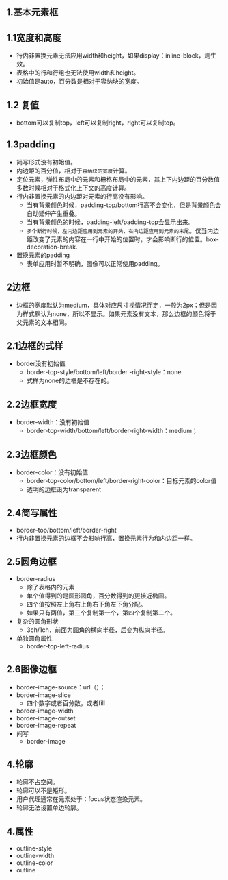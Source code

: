 ## 1.基本元素框
## 1.1宽度和高度
+ 行内非置换元素无法应用width和height，如果display：inline-block，则生效。
+ 表格中的行和行组也无法使用width和height。
+ 初始值是auto，百分数是相对于容纳块的宽度。
## 1.2 复值
+ bottom可以复制top，left可以复制right，right可以复制top。
## 1.3padding
+ 简写形式没有初始值。
+ 内边距的百分值，相对于`容纳块的宽度`计算。
+ 定位元素，弹性布局中的元素和栅格布局中的元素，其上下内边距的百分数值多数时候相对于格式化上下文的高度计算。
+ 行内非置换元素的内边距对元素的行高没有影响。
  + 当有背景颜色时候，padding-top/bottom行高不会变化，但是背景颜色会自动延伸产生重叠。
  + 当有背景颜色的时候，padding-left/padding-top会显示出来。
  + `多个断行时候，左内边距应用到元素的开头，右内边距应用到元素的末尾`。仅当内边距改变了元素的内容在一行中开始的位置时，才会影响断行的位置。box-decoration-break.
+ 置换元素的padding
  + 表单应用时暂不明确，图像可以正常使用padding。
## 2边框
+ 边框的宽度默认为medium，具体对应尺寸视情况而定，一般为2px；但是因为样式默认为none，所以不显示。如果元素没有文本，那么边框的颜色将于父元素的文本相同。
## 2.1边框的式样
+ border没有初始值
  + border-top-style/bottom/left/border -right-style：none
  + 式样为none的边框是不存在的。
## 2.2边框宽度
+ border-width：没有初始值
  + border-top-width/bottom/left/border-right-width：medium；
## 2.3边框颜色
+ border-color：没有初始值
  + border-top-color/bottom/left/border-right-color：目标元素的color值
  + 透明的边框设为transparent
## 2.4简写属性
+ border-top/bottom/left/border-right
+ 行内非置换元素的边框不会影响行高，置换元素行为和内边距一样。
## 2.5圆角边框
+ border-radius
  + 除了表格内的元素
  + 单个值得到的是圆形圆角，百分数得到的更接近椭圆。
  + 四个值按照左上角右上角右下角左下角分配。
  + 如果只有两值，第三个复制第一个，第四个复制第二个。
+ 复杂的圆角形状
  + 3ch/1ch，前面为圆角的横向半径，后变为纵向半径。
+ 单独圆角属性
  + border-top-left-radius
## 2.6图像边框
+ border-image-source：url（）；
+ border-image-slice
  + 四个数字或者百分数，或者fill
+ border-image-width
+ border-image-outset
+ border-image-repeat
+ 间写
  + border-image
## 4.轮廓
+ 轮廓不占空间。
+ 轮廓可以不是矩形。
+ 用户代理通常在元素处于：focus状态渲染元素。
+ 轮廓无法设置单边轮廓。
## 4.属性
+ outline-style
+ outline-width
+ outline-color
+ outline
